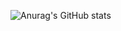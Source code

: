 ![Anurag's GitHub stats](https://github-readme-stats.vercel.app/api?Lee-Jong-Hyuk-92=delay-100&show_icons=true&theme=radical)
